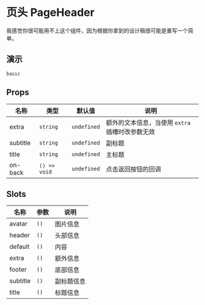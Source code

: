 <!--single-column-->

# 页头 PageHeader

我感觉你很可能用不上这个组件，因为根据你拿到的设计稿很可能是重写一个简单。

## 演示

```demo
basic
```

## Props

| 名称 | 类型 | 默认值 | 说明 |
| --- | --- | --- | --- |
| extra | `string` | `undefined` | 额外的文本信息，当使用 `extra` 插槽时改参数无效 |
| subtitle | `string` | `undefined` | 副标题 |
| title | `string` | `undefined` | 主标题 |
| on-back | `() => void` | `undefined` | 点击返回按钮的回调 |

## Slots

| 名称     | 参数 | 说明       |
| -------- | ---- | ---------- |
| avatar   | `()` | 图片信息   |
| header   | `()` | 头部信息   |
| default  | `()` | 内容       |
| extra    | `()` | 额外信息   |
| footer   | `()` | 底部信息   |
| subtitle | `()` | 副标题信息 |
| title    | `()` | 标题信息   |
